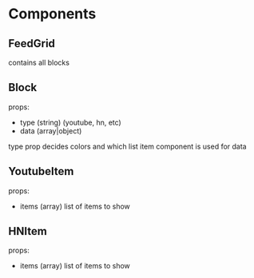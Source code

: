 # Components

## FeedGrid
contains all blocks

## Block
props:
- type (string) (youtube, hn, etc)
- data (array|object)

type prop decides colors and which list item component is used for data

## YoutubeItem
props:
- items (array) list of items to show

## HNItem
props:
- items (array) list of items to show

